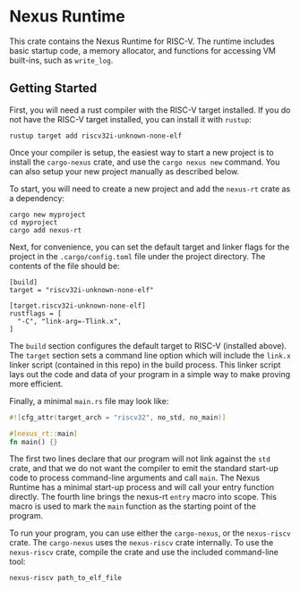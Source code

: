 # Nexus Runtime

This crate contains the Nexus Runtime for RISC-V.  The
runtime includes basic startup code, a memory allocator, and
functions for accessing VM built-ins, such as `write_log`.

## Getting Started

First, you will need a rust compiler with the RISC-V target
installed.  If you do not have the RISC-V target installed,
you can install it with `rustup`:

```
rustup target add riscv32i-unknown-none-elf
```

Once your compiler is setup, the easiest way to start a new
project is to install the `cargo-nexus` crate, and use the
`cargo nexus new` command. You can also setup your new
project manually as described below.

To start, you will need to create a new project and add the
`nexus-rt` crate as a dependency:

```
cargo new myproject
cd myproject
cargo add nexus-rt
```

Next, for convenience, you can set the default target and
linker flags for the project in the `.cargo/config.toml` file
under the project directory. The contents of the file should
be:

```
[build]
target = "riscv32i-unknown-none-elf"

[target.riscv32i-unknown-none-elf]
rustflags = [
  "-C", "link-arg=-Tlink.x",
]
```

The `build` section configures the default target to RISC-V
(installed above). The `target` section sets a command line
option which will include the `link.x` linker script
(contained in this repo) in the build process. This linker
script lays out the code and data of your program in a
simple way to make proving more efficient.

Finally, a minimal `main.rs` file may look like:

```rust
#![cfg_attr(target_arch = "riscv32", no_std, no_main)]

#[nexus_rt::main]
fn main() {}
```

The first two lines declare that our program will not link
against the `std` crate, and that we do not want the
compiler to emit the standard start-up code to process
command-line arguments and call `main`. The Nexus Runtime
has a minimal start-up process and will call your entry
function directly.  The fourth line brings the nexus-rt
`entry` macro into scope.  This macro is used to mark the
`main` function as the starting point of the program.

To run your program, you can use either the `cargo-nexus`,
or the `nexus-riscv` crate. The `cargo-nexus` uses the
`nexus-riscv` crate internally. To use the `nexus-riscv`
crate, compile the crate and use the included command-line
tool:

```
nexus-riscv path_to_elf_file
```
